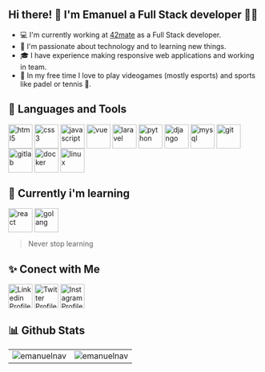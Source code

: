 ## Hi there! 👋 I'm Emanuel a Full Stack developer 👨‍💻

- 💻 I'm currently working at [42mate](https://www.42mate.com/) as a Full Stack developer.
- 🚀 I'm passionate about technology and to learning new things.
- 🎓 I have experience making responsive web applications and working in team.
- 👾 In my free time I love to play videogames (mostly esports) and sports like padel or tennis 🎾.

## 🔬 Languages and Tools

<p align="left">
<img align="center" src="https://img.icons8.com/color/48/000000/html-5--v1.png" alt="html5" width="48" height="48"/>
<img align="center" src="https://img.icons8.com/color/48/000000/css3.png" alt="css3" width="48" height="48"/>
<img align="center" src="https://img.icons8.com/color/48/000000/javascript--v1.png" alt="javascript" width="48" height="48"/>
<img align="center" src="https://img.icons8.com/color/48/000000/vue-js.png" alt="vue" width="48" height="48"/>
<img align="center" src="https://img.icons8.com/fluency/48/000000/laravel.png" alt="laravel" width="48" height="48"/>
<img align="center" src="https://img.icons8.com/color/48/000000/python--v1.png" alt="python" width="48" height="48"/>
<img align="center" src="https://img.icons8.com/material/48/000000/django.png" alt="django" width="48" height="48"/>
<img align="center" src="https://img.icons8.com/color/48/000000/mysql-logo.png" alt="mysql" width="48" height="48"/>
<img align="center" src="https://img.icons8.com/color/48/000000/git.png" alt="git" width="48" height="48"/>
<img align="center" src="https://img.icons8.com/color/48/000000/gitlab.png" alt="gitlab" width="48" height="48"/>
<img align="center" src="https://img.icons8.com/fluency/48/000000/docker.png" alt="docker" width="48" height="48"/>
<img align="center" src="https://img.icons8.com/color/48/000000/linux--v1.png" alt="linux" width="48" height="48"/>
</p>

## 🌱 Currently i'm learning

<p align="left">
<img align="center" src="https://img.icons8.com/color/48/000000/react-native.png" alt="react" height="48" width="48" />
<img align="center" src="https://img.icons8.com/color/48/000000/golang.png" alt="golang" height="48" width="48" />
</p>

> Never stop learning

## ✨ Conect with Me

<p align="left">
<a href="https://www.linkedin.com/in/emanuelnav" target="_blank"><img align="center" src="https://img.icons8.com/color/48/000000/linkedin.png" alt="Linkedin Profile" height="48" width="48" /></a>
<a href="https://twitter.com/emanuelnav_" target="_blank"><img align="center" src="https://img.icons8.com/color/48/000000/twitter-squared.png" alt="Twitter Profile" height="48" width="48" /></a>
<a href="https://www.instagram.com/emanuelnav_/" target="_blank"><img align="center" src="https://img.icons8.com/fluency/48/000000/instagram-new.png" alt="Instagram Profile" height="48" width="48"></a>
</p>

## 📊 Github Stats

<table>
  <tr>
    <td><img src="https://github-readme-stats.vercel.app/api?username=emanuelnav&show_icons=true&locale=en&theme=radical&hide_border=true" alt="emanuelnav" /></td>
    <td><img src="https://github-readme-stats.vercel.app/api/top-langs?username=emanuelnav&show_icons=true&locale=en&layout=compact&theme=radical&hide_border=true" alt="emanuelnav" /></td>
  </tr>
</table>
